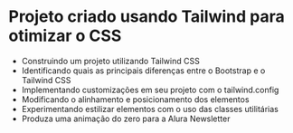 # Projeto criado usando Tailwind para otimizar o CSS

<ul>
  <li>Construindo um projeto utilizando Tailwind CSS</li>
  <li>Identificando quais as principais diferenças entre o Bootstrap e o Tailwind CSS</li>
  <li>Implementando customizações em seu projeto com o tailwind.config</li>
  <li>Modificando o alinhamento e posicionamento dos elementos</li>
  <li>Experimentando estilizar elementos com o uso das classes utilitárias</li>
  <li>Produza uma animação do zero para a Alura Newsletter</li>
 </ul>
